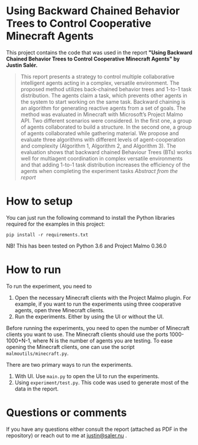 #  Using Backward Chained Behavior Trees to Control Cooperative Minecraft Agents

This project contains the code that was used in the report **"Using Backward Chained Behavior Trees to Control Cooperative Minecraft Agents" by Justin Salér.** 

> This report presents a strategy to control multiple collaborative intelligent agents acting in a complex, versatile environment. The proposed method utilizes back-chained behavior trees and 1-to-1 task distribution. The agents claim a task, which prevents other agents in the system to start working on the same task. Backward chaining is an algorithm for generating reactive agents from a set of goals. The method was evaluated in Minecraft with Microsoft’s Project Malmo API. Two different scenarios were considered. In the first one, a group of agents collaborated to build a structure. In the second one, a group of agents collaborated while gathering material. We propose and evaluate three algorithms with different levels of agent-cooperation and complexity (Algorithm 1, Algorithm 2, and Algorithm 3). The evaluation shows that backward chained Behaviour Trees (BTs) works well for multiagent coordination in complex versatile environments and that adding 1-to-1 task distribution increases the efficiency of the agents when completing the experiment tasks
_Abstract from the report_


# How to setup

You can just run the following command to install the Python libraries required for the examples in this project:

```
pip install -r requirements.txt
```

NB! This has been tested on Python 3.6 and Project Malmo 0.36.0

# How to run
To run the experiment, you need to 
1. Open the necessary Minecraft clients with the Project Malmo plugin. For example, if you want to run the experiments using three cooperative agents, open three Minecraft clients.
2. Run the experiments. Either by using the UI or without the UI. 
  
Before running the experiments, you need to open the number of Minecraft clients you want to use. The Minecraft clients should use the ports 1000-1000+N-1, where N is the number of agents you are testing. To ease opening the Minecraft clients, one can use the script `malmoutils/minecraft.py`.

There are two primary ways to run the experiments. 
1. With UI. Use `main.py` to open the UI to run the experiments.
2. Using `experiment/test.py`. This code was used to generate most of the data in the report.


# Questions or comments
If you have any questions either consult the report (attached as PDF in the repository) or reach out to me at justin@saler.nu . 
